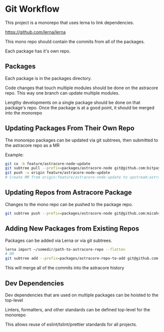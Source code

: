 # Git Workflow

This project is a monorepo that uses lerna to link dependencies.

https://github.com/lerna/lerna

This mono repo should contain the commits from all of the packages.

Each package has it's own repo.

## Packages

Each package is in the packages directory.

Code changes that touch multiple modules should be done on the astracore repo.
This way one branch can update multiple modules.

Lengthy developments on a single package should be done on that package's repo.
Once the package is at a good point, it should be merged into the monorepo

## Updating Packages From Their Own Repo

The monorepo packages can be updated via git subtrees, then submitted to the astracore repo as a MR

Example:

```sh
git co -b feature/astracore-node-update
git subtree pull --prefix=packages/astracore-node git@github.com:bitpay/astracore-node.git branchToPull
git push -u origin feature/astracore-node-update
# Create MR from origin:feature/astracore-node-update to upstream:astracore
```

## Updating Repos from Astracore Package

Changes to the mono repo can be pushed to the package repo.

```sh
git subtree push --prefix=packages/astracore-node git@github.com:micahriggan/astracore-node.git branchToPush
```

## Adding New Packages from Existing Repos

Packages can be added via Lerna or via git subtrees.

```sh
lerna import ~/somedir/path-to-astracore-repo --flatten
# OR
git subtree add --prefix=packages/astracore-repo-to-add git@github.com:bitpay/astracore-repo-to-add.git branchToAdd
```

This will merge all of the commits into the astracore history

## Dev Dependencies

Dev dependencies that are used on multiple packages can be hoisted to the top-level

Linters, formatters, and other standards can be defined top-level for the monorepo

This allows reuse of eslint/tslint/prettier standards for all projects.

